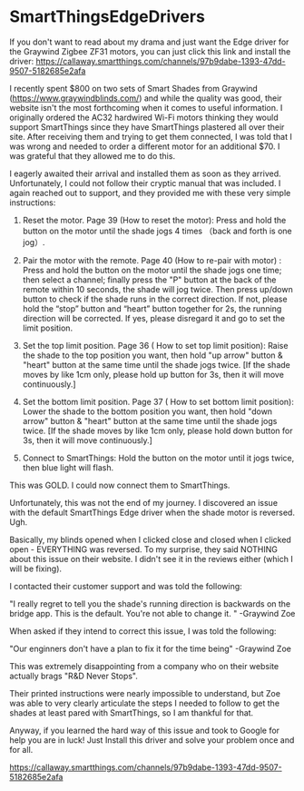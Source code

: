# SmartThingsEdgeDrivers

If you don't want to read about my drama and just want the Edge driver for the Graywind Zigbee ZF31 motors, you can just click this link and install the driver: 
https://callaway.smartthings.com/channels/97b9dabe-1393-47dd-9507-5182685e2afa

I recently spent $800 on two sets of Smart Shades from Graywind (https://www.graywindblinds.com/) and while the quality was good, their website isn't the most forthcoming when it comes to useful information. I originally ordered the AC32 hardwired Wi-Fi motors thinking they would support SmartThings since they have SmartThings plastered all over their site. After receiving them and trying to get them connected, I was told that I was wrong and needed to order a different motor for an additional $70. I was grateful that they allowed me to do this.

I eagerly awaited their arrival and installed them as soon as they arrived. Unfortunately, I could not follow their cryptic manual that was included. I again reached out to support, and they provided me with these very simple instructions:

1) Reset the motor. Page 39 (How to reset the motor): Press and hold the button on the motor until the shade jogs 4 times （back and forth is one jog）.

2) Pair the motor with the remote. Page 40 (How to re-pair with motor) : Press and hold the button on the motor until the shade jogs one time; then select a channel; finally press the "P" button at the back of the remote within 10 seconds, the shade will jog twice. Then press up/down button to check if the shade runs in the correct direction. If not, please hold the “stop” button and “heart” button together for 2s, the running direction will be corrected. If yes, please disregard it and go to set the limit position.

3) Set the top limit position. Page 36 ( How to set top limit position): Raise the shade to the top position you want, then hold "up arrow" button & "heart" button at the same time until the shade jogs twice. [If the shade moves by like 1cm only, please hold up button for 3s, then it will move continuously.]

4) Set the bottom limit position. Page 37 ( How to set bottom limit position): Lower the shade to the bottom position you want, then hold "down arrow" button & "heart" button at the same time until the shade jogs twice. [If the shade moves by like 1cm only, please hold down button for 3s, then it will move continuously.]

5. Connect to SmartThings: Hold the button on the motor until it jogs twice, then blue light will flash.

This was GOLD. I could now connect them to SmartThings.

Unfortunately, this was not the end of my journey. I discovered an issue with the default SmartThings Edge driver when the shade motor is reversed. Ugh.

Basically, my blinds opened when I clicked close and closed when I clicked open - EVERYTHING was reversed. 
To my surprise, they said NOTHING about this issue on their website. I didn't see it in the reviews either (which I will be fixing).

I contacted their customer support and was told the following:

"I really regret to tell you the shade's running direction is backwards on the bridge app. This is the default. You're not able to change it. " -Graywind Zoe

When asked if they intend to correct this issue, I was told the following:

"Our enginners don't have a plan to fix it for the time being" -Graywind Zoe

This was extremely disappointing from a company who on their website actually brags "R&D Never Stops". 

Their printed instructions were nearly impossible to understand, but Zoe was able to very clearly articulate the steps I needed to follow to get the shades at least pared with SmartThings, so I am thankful for that.

Anyway, if you learned the hard way of this issue and took to Google for help you are in luck! Just Install this driver and solve your problem once and for all.

https://callaway.smartthings.com/channels/97b9dabe-1393-47dd-9507-5182685e2afa
